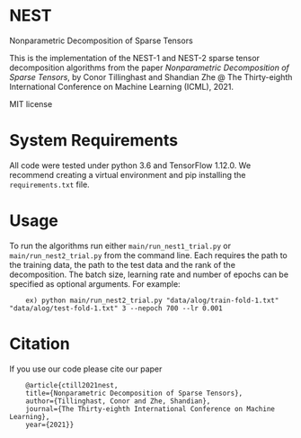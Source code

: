 # NEST
Nonparametric Decomposition of Sparse Tensors

This is the implementation of the NEST-1 and NEST-2 sparse tensor decomposition algorithms from the paper _Nonparametric Decomposition of Sparse Tensors_, by Conor Tillinghast and Shandian Zhe @ The Thirty-eighth International Conference on Machine Learning (ICML), 2021.

MIT license


# System Requirements

All code were tested under python 3.6 and TensorFlow 1.12.0. We recommend creating a virtual environment and pip installing the `requirements.txt` file.

# Usage 

To run the algorithms run either `main/run_nest1_trial.py` or `main/run_nest2_trial.py` from the command line. Each requires the path to the training data, the path to the test data and the rank of the decomposition. The batch size, learning rate and number of epochs can be specified as optional arguments. For example: 

		ex) python main/run_nest2_trial.py "data/alog/train-fold-1.txt" "data/alog/test-fold-1.txt" 3 --nepoch 700 --lr 0.001
		

# Citation
If you use our code please cite our paper

		@article{ctill2021nest,
		title={Nonparametric Decomposition of Sparse Tensors}, 
		author={Tillinghast, Conor and Zhe, Shandian},
  		journal={The Thirty-eighth International Conference on Machine Learning},
  		year={2021}}
